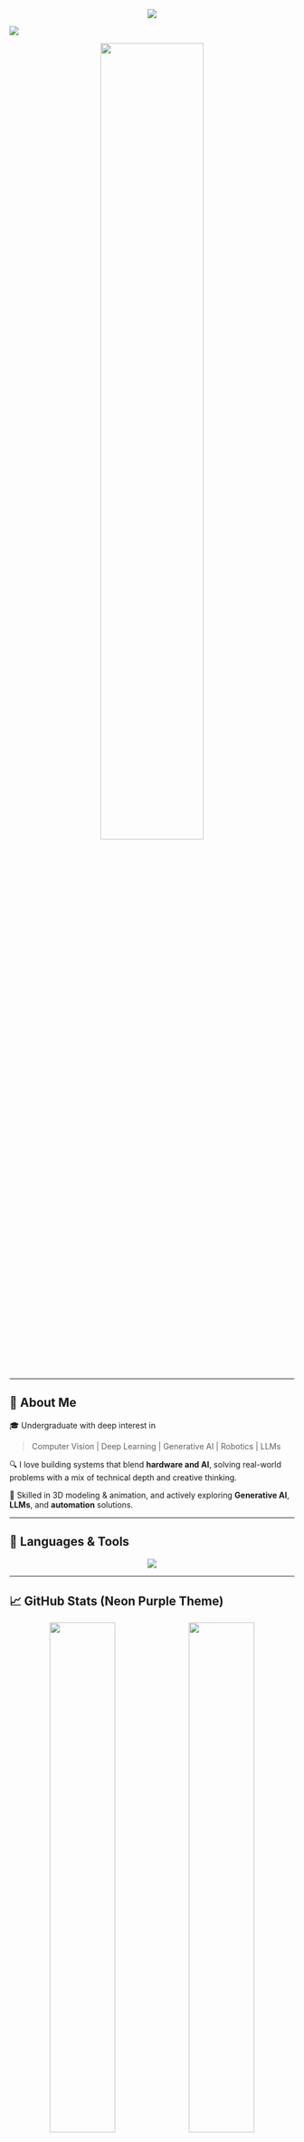 <!-- AI-Themed Animated Typing Header -->
<p align="center">
  <img src="https://readme-typing-svg.herokuapp.com?font=Fira+Code&weight=600&size=26&duration=3500&pause=500&color=BF00FF&center=true&vCenter=true&width=1000&lines=Hi+%F0%9F%91%8B%2C+I'm+Shehan+Perera;Engineering+Student+%7C+AI+%7C+CV+%7C+Robotics;Passionate+about+Computer+Vision+%26+Automation;Exploring+Generative+AI+%7C+LLMs+%7C+ML+%26+DL" />
</p>

<img src="https://capsule-render.vercel.app/api?type=waving&color=0:8A2BE2,100:BF00FF&height=200&section=header&text=Shehan%20Perera&fontSize=50&fontColor=ffffff&animation=fadeIn" />

<!-- Futuristic AI banner -->
<p align="center">
  <img src="https://media.giphy.com/media/26BRuo6sLetdllPAQ/giphy.gif" width="60%" />
</p>

---

## 🚀 About Me
🎓 Undergraduate with deep interest in  
> Computer Vision | Deep Learning | Generative AI | Robotics | LLMs  

🔍 I love building systems that blend **hardware and AI**, solving real-world problems with a mix of technical depth and creative thinking.  

🎨 Skilled in 3D modeling & animation, and actively exploring **Generative AI**, **LLMs**, and **automation** solutions.  

---

## 🧠 Languages & Tools

<p align="center">
  <img src="https://skillicons.dev/icons?i=python,cpp,matlab,pytorch,tensorflow,opencv,flask,js,html,git,github,firebase,arduino,raspberrypi,vscode,blender,linux,verilog&perline=10" />
</p>

---

## 📈 GitHub Stats (Neon Purple Theme)

<p align="center">
  <img src="https://github-readme-stats.vercel.app/api?username=ShehanPer&show_icons=true&include_all_commits=true&count_private=true&hide_border=true&title_color=BF00FF&icon_color=DA70D6&text_color=FFFFFF&bg_color=0D1117" width="48%"/>
  <img src="https://github-readme-streak-stats.herokuapp.com?user=ShehanPer&theme=dark&hide_border=true&background=0D1117&stroke=BF00FF&ring=DA70D6&fire=BF00FF&currStreakLabel=DA70D6&sideNums=BF00FF&dates=AAAAAA" width="48%"/>
</p>

---

## 🔮 Contribution & Activity Graph

<p align="center">
  <img src="https://github-readme-activity-graph.vercel.app/graph?username=ShehanPer&bg_color=0D1117&color=DA70D6&line=BF00FF&point=DA70D6&area=true&hide_border=true" />
</p>

---

## 📊 GitHub Metrics Dashboard

<p align="center">
  <img src="https://github-profile-summary-cards.vercel.app/api/cards/profile-details?username=ShehanPer&theme=dracula" />
  <img src="https://github-profile-summary-cards.vercel.app/api/cards/productive-time?username=ShehanPer&theme=dracula&utcOffset=+5.5" width="48%" />
  <img src="https://github-profile-summary-cards.vercel.app/api/cards/repos-per-language?username=ShehanPer&theme=dracula" width="48%" />
  <img src="https://github-profile-summary-cards.vercel.app/api/cards/most-commit-language?username=ShehanPer&theme=dracula" width="48%" />
  <img src="https://github-profile-summary-cards.vercel.app/api/cards/stats?username=ShehanPer&theme=dracula" width="48%" />
</p>

---

## 🌟 Featured Projects

<p align="center">
  <a href="https://github.com/ShehanPer/Hybrid-Lbend-detector">
    <img src="https://github-readme-stats.vercel.app/api/pin/?username=ShehanPer&repo=Hybrid-Lbend-detector&title_color=BF00FF&icon_color=DA70D6&text_color=FFFFFF&bg_color=0D1117&hide_border=true" />
  </a>
  <a href="https://github.com/ShehanPer/Freelanz-AI-Agent">
    <img src="https://github-readme-stats.vercel.app/api/pin/?username=ShehanPer&repo=Freelanz-AI-Agent&title_color=BF00FF&icon_color=DA70D6&text_color=FFFFFF&bg_color=0D1117&hide_border=true" />
  </a>
</p>

---

## 📫 Let's Connect

<p align="center">
  <a href="https://www.linkedin.com/in/shehan-perera-b06697274/" target="_blank">
    <img src="https://img.shields.io/badge/LinkedIn-BF00FF?style=for-the-badge&logo=linkedin&logoColor=white" />
  </a>
  <a href="https://www.facebook.com/?form=MT00M3" target="_blank">
    <img src="https://img.shields.io/badge/Facebook-8A2BE2?style=for-the-badge&logo=facebook&logoColor=white" />
  </a>
  <a href="https://www.instagram.com/" target="_blank">
    <img src="https://img.shields.io/badge/Instagram-DA70D6?style=for-the-badge&logo=instagram&logoColor=white" />
  </a>
</p>

---

<p align="center">
  <img src="https://media.giphy.com/media/l3vR9O2qVgsC3V1Ik/giphy.gif" width="80px" />
</p>

<p align="center">
  <b style="color:#BF00FF;">Let's build the future with code and creativity 💡🤖</b>
</p>
